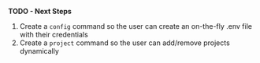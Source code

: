 **TODO - Next Steps**

1. Create a `config` command so the user can create an on-the-fly .env file with their credentials
2. Create a `project` command so the user can add/remove projects dynamically
